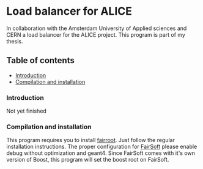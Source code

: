 # Load balancer for ALICE
In collaboration with the Amsterdam University of Applied sciences and CERN a load balancer for the ALICE project.
This program is part of my thesis.

## Table of contents
  * [Introduction](#Introduction)
  * [Compilation and installation](#Compilation-and-installation)


### Introduction
Not yet finished

### Compilation and installation
This program requires you to install [fairroot](https://fairroot.gsi.de/). Just follow the regular installation instructions.
The proper configuration for [FairSoft](https://github.com/FairRootGroup/FairSoft) please enable debug without optimization and geant4.
Since FairSoft comes with it's own version of Boost, this program will set the boost root on FairSoft.

